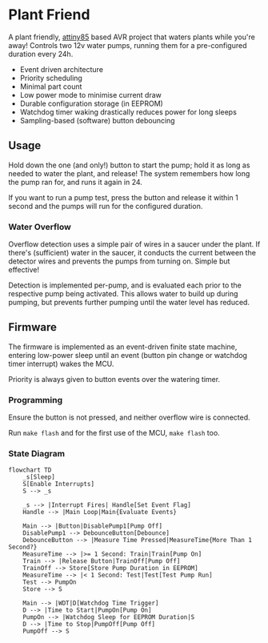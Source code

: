 # Plant Friend

A plant friendly, [attiny85] based AVR project that waters plants while you're
away! Controls two 12v water pumps, running them for a pre-configured duration
every 24h.

* Event driven architecture
* Priority scheduling
* Minimal part count
* Low power mode to minimise current draw
* Durable configuration storage (in EEPROM)
* Watchdog timer waking drastically reduces power for long sleeps
* Sampling-based (software) button debouncing

## Usage

Hold down the one (and only!) button to start the pump; hold it as long as
needed to water the plant, and release! The system remembers how long the pump
ran for, and runs it again in 24.

If you want to run a pump test, press the button and release it within 1 second
and the pumps will run for the configured duration.

### Water Overflow

Overflow detection uses a simple pair of wires in a saucer under the plant. If
there's (sufficient) water in the saucer, it conducts the current between the
detector wires and prevents the pumps from turning on. Simple but effective!

Detection is implemented per-pump, and is evaluated each prior to the respective
pump being activated. This allows water to build up during pumping, but prevents
further pumping until the water level has reduced.

## Firmware

The firmware is implemented as an event-driven finite state machine, entering
low-power sleep until an event (button pin change or watchdog timer interrupt)
wakes the MCU.

Priority is always given to button events over the watering timer.

### Programming

Ensure the button is not pressed, and neither overflow wire is connected.

Run `make flash` and for the first use of the MCU, `make flash` too.

### State Diagram

```mermaid
flowchart TD
    _s[Sleep]
    S[Enable Interrupts]
    S --> _s

    _s --> |Interrupt Fires| Handle[Set Event Flag]
    Handle --> |Main Loop|Main{Evaluate Events}

    Main --> |Button|DisablePump1[Pump Off]
    DisablePump1 --> DebounceButton[Debounce]
	DebounceButton --> |Measure Time Pressed|MeasureTime{More Than 1 Second?}
	MeasureTime --> |>= 1 Second: Train|Train[Pump On]
	Train --> |Release Button|TrainOff[Pump Off]
	TrainOff --> Store[Store Pump Duration in EEPROM]
	MeasureTime --> |< 1 Second: Test|Test[Test Pump Run]
	Test --> PumpOn
    Store --> S

    Main --> |WDT|D[Watchdog Time Trigger]
    D --> |Time to Start|PumpOn[Pump On]
    PumpOn --> |Watchdog Sleep for EEPROM Duration|S
    D --> |Time to Stop|PumpOff[Pump Off]
    PumpOff --> S
```

[attiny85]: https://www.microchip.com/en-us/product/attiny85
